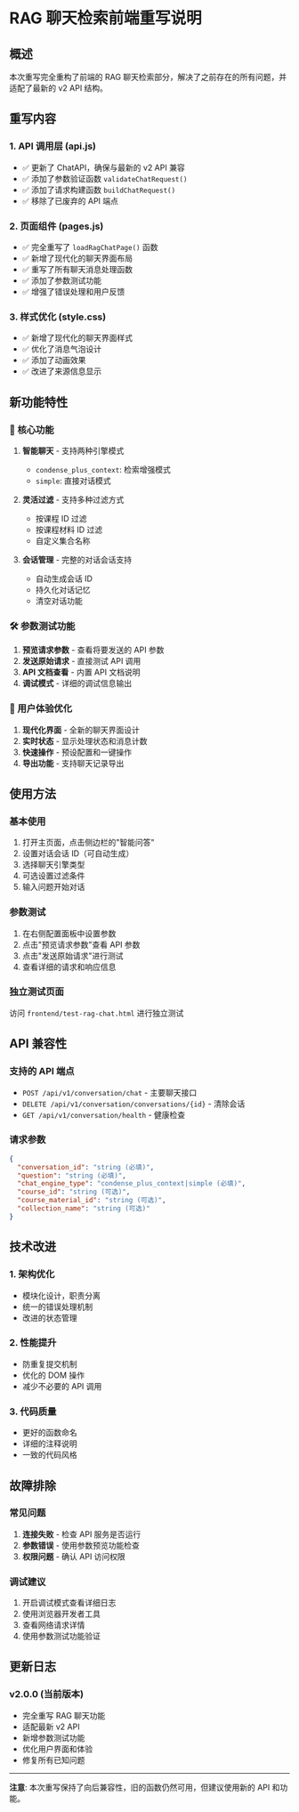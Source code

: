 # RAG 聊天检索前端重写说明

## 概述

本次重写完全重构了前端的 RAG 聊天检索部分，解决了之前存在的所有问题，并适配了最新的 v2 API 结构。

## 重写内容

### 1. API 调用层 (api.js)

- ✅ 更新了 ChatAPI，确保与最新的 v2 API 兼容
- ✅ 添加了参数验证函数 `validateChatRequest()`
- ✅ 添加了请求构建函数 `buildChatRequest()`
- ✅ 移除了已废弃的 API 端点

### 2. 页面组件 (pages.js)

- ✅ 完全重写了 `loadRagChatPage()` 函数
- ✅ 新增了现代化的聊天界面布局
- ✅ 重写了所有聊天消息处理函数
- ✅ 添加了参数测试功能
- ✅ 增强了错误处理和用户反馈

### 3. 样式优化 (style.css)

- ✅ 新增了现代化的聊天界面样式
- ✅ 优化了消息气泡设计
- ✅ 添加了动画效果
- ✅ 改进了来源信息显示

## 新功能特性

### 🎯 核心功能

1. **智能聊天** - 支持两种引擎模式

   - `condense_plus_context`: 检索增强模式
   - `simple`: 直接对话模式

2. **灵活过滤** - 支持多种过滤方式

   - 按课程 ID 过滤
   - 按课程材料 ID 过滤
   - 自定义集合名称

3. **会话管理** - 完整的对话会话支持
   - 自动生成会话 ID
   - 持久化对话记忆
   - 清空对话功能

### 🛠️ 参数测试功能

1. **预览请求参数** - 查看将要发送的 API 参数
2. **发送原始请求** - 直接测试 API 调用
3. **API 文档查看** - 内置 API 文档说明
4. **调试模式** - 详细的调试信息输出

### 🎨 用户体验优化

1. **现代化界面** - 全新的聊天界面设计
2. **实时状态** - 显示处理状态和消息计数
3. **快速操作** - 预设配置和一键操作
4. **导出功能** - 支持聊天记录导出

## 使用方法

### 基本使用

1. 打开主页面，点击侧边栏的"智能问答"
2. 设置对话会话 ID（可自动生成）
3. 选择聊天引擎类型
4. 可选设置过滤条件
5. 输入问题开始对话

### 参数测试

1. 在右侧配置面板中设置参数
2. 点击"预览请求参数"查看 API 参数
3. 点击"发送原始请求"进行测试
4. 查看详细的请求和响应信息

### 独立测试页面

访问 `frontend/test-rag-chat.html` 进行独立测试

## API 兼容性

### 支持的 API 端点

- `POST /api/v1/conversation/chat` - 主要聊天接口
- `DELETE /api/v1/conversation/conversations/{id}` - 清除会话
- `GET /api/v1/conversation/health` - 健康检查

### 请求参数

```json
{
  "conversation_id": "string (必填)",
  "question": "string (必填)",
  "chat_engine_type": "condense_plus_context|simple (必填)",
  "course_id": "string (可选)",
  "course_material_id": "string (可选)",
  "collection_name": "string (可选)"
}
```

## 技术改进

### 1. 架构优化

- 模块化设计，职责分离
- 统一的错误处理机制
- 改进的状态管理

### 2. 性能提升

- 防重复提交机制
- 优化的 DOM 操作
- 减少不必要的 API 调用

### 3. 代码质量

- 更好的函数命名
- 详细的注释说明
- 一致的代码风格

## 故障排除

### 常见问题

1. **连接失败** - 检查 API 服务是否运行
2. **参数错误** - 使用参数预览功能检查
3. **权限问题** - 确认 API 访问权限

### 调试建议

1. 开启调试模式查看详细日志
2. 使用浏览器开发者工具
3. 查看网络请求详情
4. 使用参数测试功能验证

## 更新日志

### v2.0.0 (当前版本)

- 完全重写 RAG 聊天功能
- 适配最新 v2 API
- 新增参数测试功能
- 优化用户界面和体验
- 修复所有已知问题

---

**注意**: 本次重写保持了向后兼容性，旧的函数仍然可用，但建议使用新的 API 和功能。
